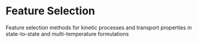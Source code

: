 # Feature Selection
Feature selection methods for kinetic processes and transport properties in state-to-state and multi-temperature formulations
